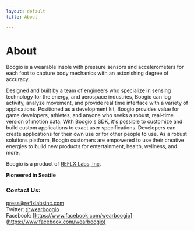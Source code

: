 ```yaml
---
layout: default
title: About

---
```


# About

Boogio is a wearable insole with pressure sensors and accelerometers for each foot to capture body mechanics with an astonishing degree of accuracy.

Designed and built by a team of engineers who specialize in sensing technology for the energy, and aerospace industries, Boogio can log activity, analyze movement, and provide real time interface with a variety of applications. Positioned as a development kit, Boogio provides value for game developers, athletes, and anyone who seeks a robust, real-time version of motion data. With Boogio's SDK, it's possible to customize and build custom applications to exact user specifications. Developers can create applications for their own use or for other people to use. As a robust solutions platform, Boogio customers are empowered to use their creative energies to build new products for entertainment, health, wellness, and more.

Boogio is a product of [REFLX Labs, Inc](http://reflxlabsinc.com).

**Pioneered in Seattle**

### Contact Us:

[press@reflxlabsinc.com](mailto:press@reflxlabsinc.com)<br>
Twitter: [@wearboogio](https://twitter.com/wearboogio)<br>
Facebook: [https://www.facebook.com/wearboogio](https://www.facebook.com/wearboogio)

